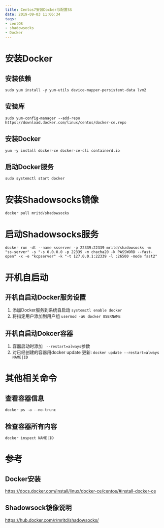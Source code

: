 ```yaml
---
title: Centos7安装Docker与配置SS
date: 2019-09-03 11:06:34
tags:
- centOS
- shadowsocks
- Docker
---
```

# 安装Docker
## 安装依赖
`sudo yum install -y yum-utils device-mapper-persistent-data lvm2`
## 安装库
`sudo yum-config-manager --add-repo https://download.docker.com/linux/centos/docker-ce.repo`
## 安装Docker
`yum -y install docker-ce docker-ce-cli containerd.io `
## 启动Docker服务
`sudo systemctl start docker`

# 安装Shadowsocks镜像
`docker pull mritd/shadowsocks`

# 启动Shadowsocks服务
`docker run -dt --name ssserver -p 22339:22339 mritd/shadowsocks -m "ss-server" -s "-s 0.0.0.0 -p 22339 -m chacha20 -k PASSWORD --fast-open" -x -e "kcpserver" -k "-t 127.0.0.1:22339 -l :26500 -mode fast2"`

# 开机自启动
## 开机自启动Docker服务设置
1. 添加Docker服务到系统自启动
`systemctl enable docker`
2. 将指定用户添加到用户组
`usermod -aG docker USERNAME`
## 开机自启动Dokcer容器
1. 容器启动时添加  ` --restart=always`参数
2. 对已经创建的容器用docker update 更新:
`docker update --restart=always  NAME|ID`

# 其他相关命令
## 查看容器信息
`docker ps -a --no-trunc`
## 检查容器所有内容
`docker inspect NAME|ID`
# 参考
## Docker安装
https://docs.docker.com/install/linux/docker-ce/centos/#install-docker-ce
## Shadowsock镜像说明
https://hub.docker.com/r/mritd/shadowsocks/